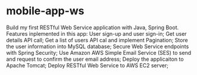 # mobile-app-ws
Build my first RESTful Web Service application with Java, Spring Boot.
Features inplemented in this app:
  User sign-up and user sign-in;
  Get user details API call;
  Get a list of users API cal and implement Pagination;
  Store the user information into MySQL database;
  Secure Web Service endpoints with Spring Security;
  Use Amazon AWS Simple Email Service (SES) to send and request to confirm the user email address;
  Deploy the applicaiton to Apache Tomcat;
  Deploy RESTful Web Service to AWS EC2 server;
  
